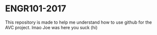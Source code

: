 # ENGR101-2017

This repository is made to help me understand how to use github for the AVC project.
lmao Joe was here
you suck (hi)
